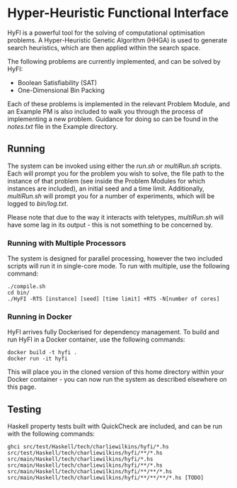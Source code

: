 # Hyper-Heuristic Functional Interface

HyFI is a powerful tool for the solving of computational optimisation problems.
A Hyper-Heuristic Genetic Algorithm (HHGA) is used to generate search heuristics,
which are then applied within the search space.

The following problems are currently implemented, and can be solved by HyFI:

 - Boolean Satisfiability (SAT)
 - One-Dimensional Bin Packing

 Each of these problems is implemented in the relevant Problem Module,
 and an Example PM is also included to walk you through the process of implementing a new problem.
 Guidance for doing so can be found in the *notes.txt* file in the Example directory.

## Running

The system can be invoked using either the *run.sh* or *multiRun.sh* scripts.
Each will prompt you for the problem you wish to solve,
the file path to the instance of that problem (see inside the Problem Modules for which instances are included),
an initial seed and a time limit.
Additionally,
*multiRun.sh* will prompt you for a number of experiments,
which will be logged to *bin/log.txt*.

Please note that due to the way it interacts with teletypes,
*multiRun.sh* will have some lag in its output -
this is not something to be concerned by.

### Running with Multiple Processors

The system is designed for parallel processing,
however the two included scripts will run it in single-core mode.
To run with multiple,
use the following command:

    ./compile.sh
    cd bin/
    ./HyFI -RTS [instance] [seed] [time limit] +RTS -N[number of cores]

### Running in Docker

HyFI arrives fully Dockerised for dependency management.
To build and run HyFI in a Docker container, use the following commands:

    docker build -t hyfi .
    docker run -it hyfi

This will place you in the cloned version of this home directory within your Docker container -
you can now run the system as described elsewhere on this page.

## Testing
Haskell property tests built with QuickCheck are included,
and can be run with the following commands:

    ghci src/test/Haskell/tech/charliewilkins/hyfi/*.hs src/test/Haskell/tech/charliewilkins/hyfi/**/*.hs src/main/Haskell/tech/charliewilkins/hyfi/*.hs src/main/Haskell/tech/charliewilkins/hyfi/**/*.hs src/main/Haskell/tech/charliewilkins/hyfi/**/**/*.hs src/main/Haskell/tech/charliewilkins/hyfi/**/**/**/*.hs [TODO]
